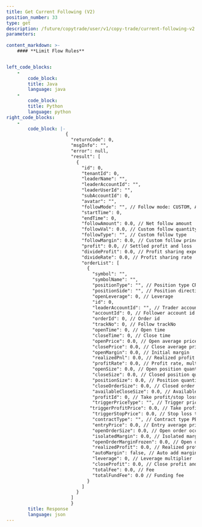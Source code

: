 ```yaml
---
title: Get Current Following (V2)
position_number: 33
type: get
description: /future/copytrade/user/v1/copy-trade/current-following-v2
parameters:
    
content_markdown: >-
    #### **Limit Flow Rules**


left_code_blocks:
    -
        code_block:
        title: Java
        language: java
    -
        code_block:
        title: Python
        language: python
right_code_blocks:
    -
        code_block: |-
                      {
                        "returnCode": 0,
                        "msgInfo": "",
                        "error": null,
                        "result": [
                          {
                            "id": 0,
                            "tenantId": 0,
                            "leaderName": "",
                            "leaderAccountId": "",
                            "leaderUserId": "",
                            "subAccountId": 0,
                            "avatar": "",
                            "followMode": "", // Follow mode: CUSTOM, AUTO
                            "startTime": 0,
                            "endTime": 0,
                            "followAmount": 0.0, // Net follow amount
                            "followVal": 0.0, // Custom follow quantity
                            "followType": "", // Custom follow type
                            "followMargin": 0.0, // Custom follow principal
                            "profit": 0.0, // Settled profit and loss
                            "divideProfit": 0.0, // Profit sharing expenditure
                            "divideRate": 0.0, // Profit sharing rate
                            "orderList": [
                              {
                                "symbol": "",
                                "symbolName": "",
                                "positionType": "", // Position type CROSSED (cross margin) ISOLATED (isolated margin)
                                "positionSide": "", // Position direction LONG; SHORT
                                "openLeverage": 0, // Leverage
                                "id": 0,
                                "leaderAccountId": "", // Trader accountId
                                "accountId": 0, // Follower account id
                                "orderId": 0, // Order id
                                "trackNo": 0, // Follow trackNo
                                "openTime": 0, // Open time
                                "closeTime": 0, // Close time
                                "openPrice": 0.0, // Open average price
                                "closePrice": 0.0, // Close average price
                                "openMargin": 0.0, // Initial margin
                                "realizedPnl": 0.0, // Realized profit and loss
                                "profitRate": 0.0, // Profit rate, multiplied by 100
                                "openSize": 0.0, // Open position quantity
                                "closeSize": 0.0, // Closed position quantity
                                "positionSize": 0.0, // Position quantity
                                "closeOrderSize": 0.0, // Closed order occupied
                                "availableCloseSize": 0.0, // Available close quantity
                                "profitId": 0, // Take profit/stop loss id
                                "triggerPriceType": "", // Trigger price type 1 Index price 2 Mark price 3 Last price
                               "triggerProfitPrice": 0.0, // Take profit trigger price
                                "triggerStopPrice": 0.0, // Stop loss trigger price
                                "contractType": "", // Contract type PERPETUAL, PREDICT
                                "entryPrice": 0.0, // Entry average price
                                "openOrderSize": 0.0, // Open order occupied
                                "isolatedMargin": 0.0, // Isolated margin
                                "openOrderMarginFrozen": 0.0, // Open order margin occupied
                                "realizedProfit": 0.0, // Realized profit
                                "autoMargin": false, // Auto add margin
                                "leverage": 0, // Leverage multiplier
                                "closeProfit": 0.0, // Close profit and loss
                                "totalFee": 0.0, // Fee
                                "totalFundFee": 0.0 // Funding fee
                              }
                            ]
                          }
                        ]
                        }
        title: Response
        language: json
---
```

